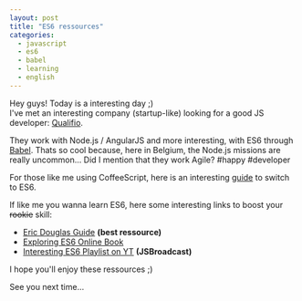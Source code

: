 ```yaml
---
layout: post
title: "ES6 ressources"
categories:
  - javascript
  - es6
  - babel
  - learning
  - english
---
```


Hey guys! Today is a interesting day ;)  
I've met an interesting company (startup-like) looking for a good JS developer: [Qualifio](http://www.qualifio.com/).

They work with Node.js / AngularJS and more interesting, with ES6 through [Babel](https://babeljs.io/). Thats so cool because, here in Belgium, the Node.js missions are really uncommon… Did I mention that they work Agile? #happy #developer

For those like me using CoffeeScript, here is an interesting [guide](https://robots.thoughtbot.com/replace-coffeescript-with-es6) to switch to ES6.

If like me you wanna learn ES6, here some interesting links to boost your <strike>rookie</strike> skill:

  - [Eric Douglas Guide](https://github.com/ericdouglas/ES6-Learning) __(best ressource)__
  - [Exploring ES6 Online Book](http://exploringjs.com/)
  - [Interesting ES6 Playlist on YT](https://www.youtube.com/playlist?list=PLEKIsm9AjY8LfH5cYnhJE-L5A7NWis6qB) __(JSBroadcast)__

I hope you'll enjoy these ressources ;)

See you next time…
